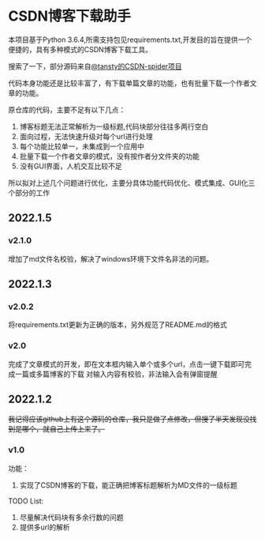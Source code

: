 # CSDN博客下载助手

本项目基于Python 3.6.4,所需支持包见requirements.txt,开发目的旨在提供一个便捷的，具有多种模式的CSDN博客下载工具。

搜索了一下，部分源码来自[@tansty的CSDN-spider项目](https://github.com/Tansty/CSDN-spider/)

代码本身功能还是比较丰富了，有下载单篇文章的功能，也有批量下载一个作者文章的功能。

原仓库的代码，主要不足有以下几点：
1.  博客标题无法正常解析为一级标题,代码块部分往往多两行空白
2.  面向过程，无法快速升级对每个url进行处理
3.  每个功能比较单一，未集成到一个应用中
4.  批量下载一个作者文章的模式，没有按作者分文件夹的功能
5.  没有GUI界面，人机交互比较不足

所以拟对上述几个问题进行优化，主要分具体功能代码优化、模式集成、GUI化三个部分的工作

## 2022.1.5

### v2.1.0

增加了md文件名校验，解决了windows环境下文件名非法的问题。
## 2022.1.3

### v2.0.2

将requirements.txt更新为正确的版本，另外规范了README.md的格式
### v2.0

完成了文章模式的开发，即在文本框内输入单个或多个url，点击一键下载即可完成一篇或多篇博客的下载
对输入内容有校验，非法输入会有弹窗提醒

## 2022.1.2

~~我记得应该github上有这个源码的仓库，我只是做了点修改，但搜了半天发现没找到是哪个，就自己上传上来了。~~

### v1.0
功能：
1. 实现了CSDN博客的下载，能正确把博客标题解析为MD文件的一级标题

TODO List:
1.  尽量解决代码块有多余行数的问题
2.  提供多url的解析